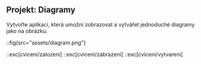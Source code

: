 ## Projekt: Diagramy

Vytvořte aplikaci, která umožní zobrazovat a vytvářet jednoduché diagramy jako na obrázku:

::fig{src="assets/diagram.png"}

::exc[cviceni/zalozeni]
::exc[cviceni/zabrazeni]
::exc[cviceni/vytvareni]
